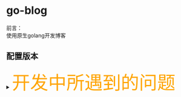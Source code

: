 # go-blog
前言：  
使用原生golang开发博客


## 配置版本



<details>
<summary><font size="20" color="orange">开发中所遇到的问题</font></summary>
<pre><code>
- 问题1：未更改golang语句中的连接数据库密码，导致不能正确连接数据库。
![图片](https://user-images.githubusercontent.com/102449999/184500068-d84b5dde-fbd1-4c6d-bd1b-1d2a9ecd0040.png)
<img src="https://user-images.githubusercontent.com/102449999/184500068-d84b5dde-fbd1-4c6d-bd1b-1d2a9ecd0040.png">
</code></pre>
</details>

